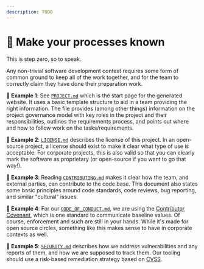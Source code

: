 ```yaml
---
description: TODO
---
```


# 📝 Make your processes known

This is step zero, so to speak.

Any non-trivial software development context requires some form of common ground to keep all of the work together, and for the team to correctly claim they have done their preparation work.

**🎯 Example 1**: See [`PROJECT.md`](https://github.com/mikaelvesavuori/better-apis-workshop/blob/main/PROJECT.md) which is the start page for the generated website. It uses a basic template structure to aid in a team providing the right information. The file provides (among other things) information on the project governance model with key roles in the project and their responsibilities, outlines the requirements process, and points out where and how to follow work on the tasks/requirements.

**🎯 Example 2**: [`LICENSE.md`](https://github.com/mikaelvesavuori/better-apis-workshop/blob/main/LICENSE.md) describes the license of this project. In an open-source project, a license should exist to make it clear what type of use is acceptable. For corporate projects, this is also valid so that you can clearly mark the software as proprietary (or open-source if you want to go that way!).

**🎯 Example 3**: Reading [`CONTRIBUTING.md`](https://github.com/mikaelvesavuori/better-apis-workshop/blob/main/CONTRIBUTING.md) makes it clear how the team, and external parties, can contribute to the code base. This document also states some basic principles around code standards, code reviews, bug reporting, and similar "cultural" issues.

**🎯 Example 4**: For our [`CODE_OF_CONDUCT.md`](https://github.com/mikaelvesavuori/better-apis-workshop/blob/main/CODE_OF_CONDUCT.md), we are using the [Contributor Covenant](https://www.contributor-covenant.org), which is one standard to communicate baseline values. Of course, enforcement and such are still in your hands. While it's made for open source circles, something like this makes sense to have in corporate contexts as well.

**🎯 Example 5**: [`SECURITY.md`](https://github.com/mikaelvesavuori/better-apis-workshop/blob/main/SECURITY.md) describes how we address vulnerabilities and any reports of them, and how we are supposed to track them. Our tooling should use a risk-based remediation strategy based on [CVSS](https://www.first.org/cvss/user-guide).
